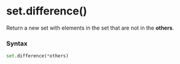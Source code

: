 # set.difference()

Return a new set with elements in the set that are not in the **others**.

### Syntax

```python
set.difference(*others)
```